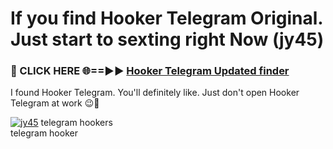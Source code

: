 # If you find Hooker Telegram Original. Just start to sexting right Now (jy45)

<h3>🔴 CLICK HERE 🌐==►► <a href="https://tinyurl.com/mtbk5fxa" rel="nofollow">Hooker Telegram Updated finder</a></h3>

I found Hooker Telegram. You'll definitely like. Just don't open Hooker Telegram at work 😉💬

[![jy45](https://i.imgur.com/Q8WKrnY.jpeg)](https://tinyurl.com/mtbk5fxa)
telegram hookers<br>
telegram hooker
